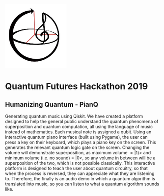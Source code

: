 ![Image of Logo](logo.png)
# Quantum Futures Hackathon 2019
## Humanizing Quantum - PianQ

Generating quantum music using Qiskit. 
We have created a platform designed to help the general public understand the quantum phenomena of superposition and quantum computation, all using the language of music instead of mathematics. 
Each musical note is assigned a qubit. Using an interactive quantum piano interface (built using Pygame), the user can press a key on their keyboard, which plays a piano key on the screen. This generates the relevant quantum logic gate on the screen. Changing the volume will demonstrate superposition, as maximum volume $= |1\rangle >$ and minimum volume (i.e. no sound) = |0>, so any volume in between will be a superposition of the two, which is not possible classically. 
This interactive platform is designed to teach the user about quantum circuitry, so that when the process is reversed, they can appreciate what they are listening to. Therefore, the finally is an audio demo in which a quantum algorithm is translated into music, so you can listen to what a quantum algorithm sounds like.

